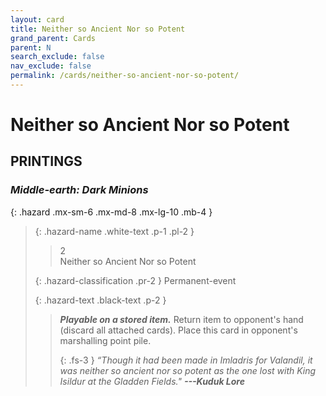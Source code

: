 ```yaml
---
layout: card
title: Neither so Ancient Nor so Potent
grand_parent: Cards
parent: N
search_exclude: false
nav_exclude: false
permalink: /cards/neither-so-ancient-nor-so-potent/
---
```


# Neither so Ancient Nor so Potent


## PRINTINGS


### _Middle-earth: Dark Minions_

{: .hazard .mx-sm-6 .mx-md-8 .mx-lg-10 .mb-4 }
> {: .hazard-name .white-text .p-1 .pl-2 }
> > <div class="hazard-mp">2</div>
> > <div class="card-name">Neither so Ancient Nor so Potent</div>
>
> {: .hazard-classification .pr-2 }
> Permanent-event
>
> {: .hazard-text .black-text .p-2 }
> > ***Playable on a stored item.*** Return item to opponent's hand (discard all attached cards). Place this card in opponent's marshalling point pile. 
> > 
> > {: .fs-3 } 
> > _“Though it had been made in Imladris for Valandil, it was neither so ancient nor so potent as the one lost with King Isildur at the Gladden Fields."_ ***---&#65279;Kuduk&nbsp;Lore*** 
>
